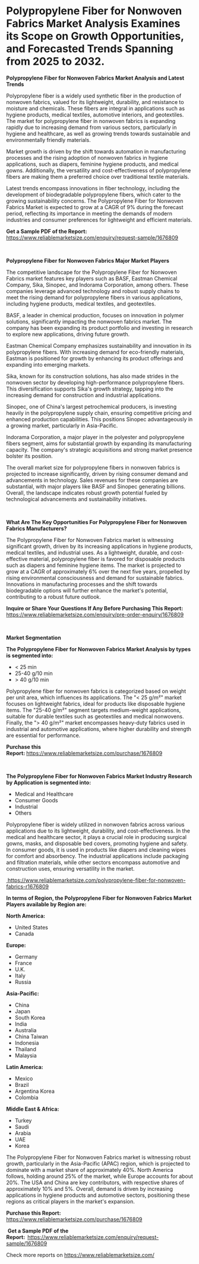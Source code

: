 <p><h1>Polypropylene Fiber for Nonwoven Fabrics Market Analysis Examines its Scope on Growth Opportunities, and Forecasted Trends Spanning from 2025 to 2032.</h1></p><p><strong>Polypropylene Fiber for Nonwoven Fabrics Market Analysis and Latest Trends</strong></p>
<p><p>Polypropylene fiber is a widely used synthetic fiber in the production of nonwoven fabrics, valued for its lightweight, durability, and resistance to moisture and chemicals. These fibers are integral in applications such as hygiene products, medical textiles, automotive interiors, and geotextiles. The market for polypropylene fiber in nonwoven fabrics is expanding rapidly due to increasing demand from various sectors, particularly in hygiene and healthcare, as well as growing trends towards sustainable and environmentally friendly materials.</p><p>Market growth is driven by the shift towards automation in manufacturing processes and the rising adoption of nonwoven fabrics in hygiene applications, such as diapers, feminine hygiene products, and medical gowns. Additionally, the versatility and cost-effectiveness of polypropylene fibers are making them a preferred choice over traditional textile materials.</p><p>Latest trends encompass innovations in fiber technology, including the development of biodegradable polypropylene fibers, which cater to the growing sustainability concerns. The Polypropylene Fiber for Nonwoven Fabrics Market is expected to grow at a CAGR of 9% during the forecast period, reflecting its importance in meeting the demands of modern industries and consumer preferences for lightweight and efficient materials.</p></p>
<p><strong>Get a Sample PDF of the Report:&nbsp;</strong> <a href="https://www.reliablemarketsize.com/enquiry/request-sample/1676809?utm_campaign=2439&utm_medium=2&utm_source=Github&utm_content=ia&utm_term=24032025&utm_id=polypropylene-fiber-for-nonwoven-fabrics">https://www.reliablemarketsize.com/enquiry/request-sample/1676809</a></p>
<p>&nbsp;</p>
<p><strong>Polypropylene Fiber for Nonwoven Fabrics Major Market Players</strong></p>
<p><p>The competitive landscape for the Polypropylene Fiber for Nonwoven Fabrics market features key players such as BASF, Eastman Chemical Company, Sika, Sinopec, and Indorama Corporation, among others. These companies leverage advanced technology and robust supply chains to meet the rising demand for polypropylene fibers in various applications, including hygiene products, medical textiles, and geotextiles. </p><p>BASF, a leader in chemical production, focuses on innovation in polymer solutions, significantly impacting the nonwoven fabrics market. The company has been expanding its product portfolio and investing in research to explore new applications, driving future growth.</p><p>Eastman Chemical Company emphasizes sustainability and innovation in its polypropylene fibers. With increasing demand for eco-friendly materials, Eastman is positioned for growth by enhancing its product offerings and expanding into emerging markets. </p><p>Sika, known for its construction solutions, has also made strides in the nonwoven sector by developing high-performance polypropylene fibers. This diversification supports Sika's growth strategy, tapping into the increasing demand for construction and industrial applications.</p><p>Sinopec, one of China's largest petrochemical producers, is investing heavily in the polypropylene supply chain, ensuring competitive pricing and enhanced production capabilities. This positions Sinopec advantageously in a growing market, particularly in Asia-Pacific.</p><p>Indorama Corporation, a major player in the polyester and polypropylene fibers segment, aims for substantial growth by expanding its manufacturing capacity. The company's strategic acquisitions and strong market presence bolster its position.</p><p>The overall market size for polypropylene fibers in nonwoven fabrics is projected to increase significantly, driven by rising consumer demand and advancements in technology. Sales revenues for these companies are substantial, with major players like BASF and Sinopec generating billions. Overall, the landscape indicates robust growth potential fueled by technological advancements and sustainability initiatives.</p></p>
<p>&nbsp;</p>
<p><strong>What Are The Key Opportunities For Polypropylene Fiber for Nonwoven Fabrics Manufacturers?</strong></p>
<p><p>The Polypropylene Fiber for Nonwoven Fabrics market is witnessing significant growth, driven by its increasing applications in hygiene products, medical textiles, and industrial uses. As a lightweight, durable, and cost-effective material, polypropylene fiber is favored for disposable products such as diapers and feminine hygiene items. The market is projected to grow at a CAGR of approximately 6% over the next five years, propelled by rising environmental consciousness and demand for sustainable fabrics. Innovations in manufacturing processes and the shift towards biodegradable options will further enhance the market's potential, contributing to a robust future outlook.</p></p>
<p><strong>Inquire or Share Your Questions If Any Before Purchasing This Report:</strong> <a href="https://www.reliablemarketsize.com/enquiry/pre-order-enquiry/1676809?utm_campaign=2439&utm_medium=2&utm_source=Github&utm_content=ia&utm_term=24032025&utm_id=polypropylene-fiber-for-nonwoven-fabrics">https://www.reliablemarketsize.com/enquiry/pre-order-enquiry/1676809</a></p>
<p>&nbsp;</p>
<p><strong>Market Segmentation</strong></p>
<p><strong>The Polypropylene Fiber for Nonwoven Fabrics Market Analysis by types is segmented into:</strong></p>
<p><ul><li>< 25 min</li><li>25-40 g/10 min</li><li>> 40 g/10 min</li></ul></p>
<p><p>Polypropylene fiber for nonwoven fabrics is categorized based on weight per unit area, which influences its applications. The "< 25 g/m²" market focuses on lightweight fabrics, ideal for products like disposable hygiene items. The "25-40 g/m²" segment targets medium-weight applications, suitable for durable textiles such as geotextiles and medical nonwovens. Finally, the "> 40 g/m²" market encompasses heavy-duty fabrics used in industrial and automotive applications, where higher durability and strength are essential for performance.</p></p>
<p><strong>Purchase this Report:&nbsp;</strong><a href="https://www.reliablemarketsize.com/purchase/1676809?utm_campaign=2439&utm_medium=2&utm_source=Github&utm_content=ia&utm_term=24032025&utm_id=polypropylene-fiber-for-nonwoven-fabrics">https://www.reliablemarketsize.com/purchase/1676809</a></p>
<p>&nbsp;</p>
<p><strong>The Polypropylene Fiber for Nonwoven Fabrics Market Industry Research by Application is segmented into:</strong></p>
<p><ul><li>Medical and Healthcare</li><li>Consumer Goods</li><li>Industrial</li><li>Others</li></ul></p>
<p><p>Polypropylene fiber is widely utilized in nonwoven fabrics across various applications due to its lightweight, durability, and cost-effectiveness. In the medical and healthcare sector, it plays a crucial role in producing surgical gowns, masks, and disposable bed covers, promoting hygiene and safety. In consumer goods, it is used in products like diapers and cleaning wipes for comfort and absorbency. The industrial applications include packaging and filtration materials, while other sectors encompass automotive and construction uses, ensuring versatility in the market.</p></p>
<p><a href="https://www.reliablemarketsize.com/polypropylene-fiber-for-nonwoven-fabrics-r1676809?utm_campaign=2439&utm_medium=2&utm_source=Github&utm_content=ia&utm_term=24032025&utm_id=polypropylene-fiber-for-nonwoven-fabrics">&nbsp;https://www.reliablemarketsize.com/polypropylene-fiber-for-nonwoven-fabrics-r1676809</a></p>
<p><strong>In terms of Region, the Polypropylene Fiber for Nonwoven Fabrics Market Players available by Region are:</strong></p>
<p>
    <p> <strong> North America: </strong>
        <ul>
            <li>United States</li>
            <li>Canada</li>
        </ul>
        </p> 
    <p> <strong> Europe: </strong>
        <ul>
            <li>Germany</li>
            <li>France</li>
            <li>U.K.</li>
            <li>Italy</li>
            <li>Russia</li>
        </ul>
        </p> 
    <p> <strong> Asia-Pacific: </strong>
        <ul>
            <li>China</li>
            <li>Japan</li>
            <li>South Korea</li>
            <li>India</li>
            <li>Australia</li>
            <li>China Taiwan</li>
            <li>Indonesia</li>
            <li>Thailand</li>
            <li>Malaysia</li>
        </ul>
        </p> 
    <p> <strong> Latin America: </strong>
        <ul>
            <li>Mexico</li>
            <li>Brazil</li>
            <li>Argentina Korea</li>
            <li>Colombia</li>
        </ul>
        </p> 
    <p> <strong> Middle East & Africa: </strong>
        <ul>
            <li>Turkey</li>
            <li>Saudi</li>
            <li>Arabia</li>
            <li>UAE</li>
            <li>Korea</li>
        </ul>
    </p>
    </p>
<p><p>The Polypropylene Fiber for Nonwoven Fabrics market is witnessing robust growth, particularly in the Asia-Pacific (APAC) region, which is projected to dominate with a market share of approximately 40%. North America follows, holding around 25% of the market, while Europe accounts for about 20%. The USA and China are key contributors, with respective shares of approximately 10% and 5%. Overall, demand is driven by increasing applications in hygiene products and automotive sectors, positioning these regions as critical players in the market's expansion.</p></p>
<p><strong>Purchase this Report: </strong><a href="https://www.reliablemarketsize.com/purchase/1676809?utm_campaign=2439&utm_medium=2&utm_source=Github&utm_content=ia&utm_term=24032025&utm_id=polypropylene-fiber-for-nonwoven-fabrics">https://www.reliablemarketsize.com/purchase/1676809</a></p>
<p>&nbsp;<strong>Get a Sample PDF of the Report:&nbsp;&nbsp;</strong><a href="https://www.reliablemarketsize.com/enquiry/request-sample/1676809?utm_campaign=2439&utm_medium=2&utm_source=Github&utm_content=ia&utm_term=24032025&utm_id=polypropylene-fiber-for-nonwoven-fabrics">https://www.reliablemarketsize.com/enquiry/request-sample/1676809</a></p>
<p><strong></strong></p>
<p>Check more reports on <a href="https://www.reliablemarketsize.com/?utm_campaign=2439&utm_medium=2&utm_source=Github&utm_content=ia&utm_term=24032025&utm_id=polypropylene-fiber-for-nonwoven-fabrics">https://www.reliablemarketsize.com/</a></p>